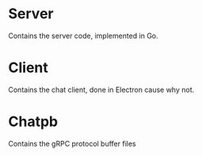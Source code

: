 # Server
Contains the server code, implemented in Go.

# Client
Contains the chat client, done in Electron cause why not.

# Chatpb
Contains the gRPC protocol buffer files
